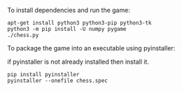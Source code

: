 To install dependencies and run the game:

```
apt-get install python3 python3-pip python3-tk
python3 -m pip install -U numpy pygame
./chess.py
```

To package the game into an executable using pyinstaller:

if pyinstaller is not already installed then install it.
```
pip install pyinstaller
pyinstaller --onefile chess.spec
```
